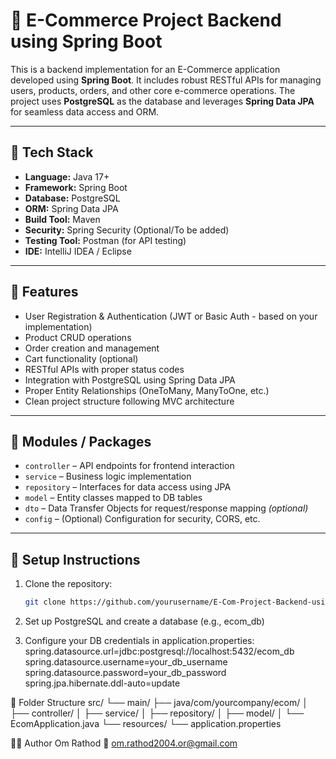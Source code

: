 # 🛒 E-Commerce Project Backend using Spring Boot

This is a backend implementation for an E-Commerce application developed using **Spring Boot**. It includes robust RESTful APIs for managing users, products, orders, and other core e-commerce operations. The project uses **PostgreSQL** as the database and leverages **Spring Data JPA** for seamless data access and ORM.

---

## 🚀 Tech Stack

- **Language:** Java 17+
- **Framework:** Spring Boot
- **Database:** PostgreSQL
- **ORM:** Spring Data JPA
- **Build Tool:** Maven
- **Security:** Spring Security (Optional/To be added)
- **Testing Tool:** Postman (for API testing)
- **IDE:** IntelliJ IDEA / Eclipse

---

## 📌 Features

- User Registration & Authentication (JWT or Basic Auth - based on your implementation)
- Product CRUD operations
- Order creation and management
- Cart functionality (optional)
- RESTful APIs with proper status codes
- Integration with PostgreSQL using Spring Data JPA
- Proper Entity Relationships (OneToMany, ManyToOne, etc.)
- Clean project structure following MVC architecture

---

## 🧱 Modules / Packages

- `controller` – API endpoints for frontend interaction  
- `service` – Business logic implementation  
- `repository` – Interfaces for data access using JPA  
- `model` – Entity classes mapped to DB tables  
- `dto` – Data Transfer Objects for request/response mapping *(optional)*  
- `config` – (Optional) Configuration for security, CORS, etc.

---

## 🔧 Setup Instructions

1. Clone the repository:
   ```bash
   git clone https://github.com/yourusername/E-Com-Project-Backend-using-SpringBoot.git
2. Set up PostgreSQL and create a database (e.g., ecom_db)

3. Configure your DB credentials in application.properties:
    spring.datasource.url=jdbc:postgresql://localhost:5432/ecom_db
    spring.datasource.username=your_db_username
    spring.datasource.password=your_db_password
    spring.jpa.hibernate.ddl-auto=update

📂 Folder Structure
src/
 └── main/
     ├── java/com/yourcompany/ecom/
     │   ├── controller/
     │   ├── service/
     │   ├── repository/
     │   ├── model/
     │   └── EcomApplication.java
     └── resources/
         └── application.properties
         
🧑‍💻 Author
Om Rathod
📧 om.rathod2004.or@gmail.com

